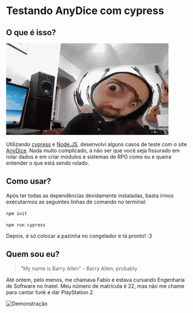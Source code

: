 # Testando AnyDice com cypress

## O que é isso?

![Mas o que é isso?](nando-moura.gif)

Utilizando [cypress](https://docs.cypress.io/guides/getting-started/installing-cypress) e [Node.JS](https://nodejs.org/en/), desenvolvi alguns casos de teste com o site [AnyDice](https://anydice.com/). Nada muito complicado, a não ser que você seja fissurado em rolar dados e em criar módulos e sistemas de RPG como eu e queira entender o que está sendo rolado.

## Como usar?

Após ter todas as dependências devidamente instaladas, basta irmos executarmos as seguintes linhas de comando no terminal:

`npm init`

`npm run cypress`

Depois, é só colocar a pazinha no congelador e tá pronto! :3

## Quem sou eu?

> "My name is Barry Allen" - Barry Allen, probably

Até ontem, pelo menos, me chamava Fabio e estava cursando Engenharia de Software no Inatel. Meu número de matrícula é 22, mas não me chame para cantar funk e dar PlayStation 2.

![Demonstração](demo.png)
